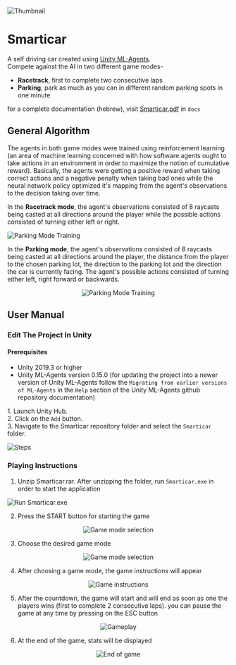 ![Thumbnail](docs/images/SMARTICAR.png)

# Smarticar

A self driving car created using [Unity ML-Agents](https://github.com/Unity-Technologies/ml-agents).  
Compete against the AI in two different game modes-  

- **Racetrack**, first to complete two consecutive laps
- **Parking**, park as much as you can in different random parking spots in one minute

for a complete documentation (hebrew), visit [Smarticar.pdf](docs/Smarticar.pdf) in `docs`

## General Algorithm

The agents in both game modes were trained using reinforcement learning (an area of machine learning concerned with how software agents ought to take actions in an environment in order to maximize the notion of cumulative reward). Basically, the agents were getting a positive reward when taking correct actions and a negative penalty when taking bad ones while the neural network policy optimized it's mapping from the agent's observations to the decision taking over time.

In the **Racetrack mode**, the agent's observations consisted of 8 raycasts being casted at all directions around the player while the possible actions consisted of turning either left or right.

![Parking Mode Training](docs/images/general-algorithm/racingtrack_mode_training.gif)

In the **Parking mode**, the agent's observations consisted of 8 raycasts being casted at all directions around the player, the distance from the player to the chosen parking lot, the direction to the parking lot and the direction the car is currently facing. The agent's possible actions consisted of turning either left, right forward or backwards.

<div align="center">
    <img src="docs/images/general-algorithm/parking_mode_training.gif" alt="Parking Mode Training">
</div>

## User Manual

### Edit The Project In Unity

#### Prerequisites

- Unity 2019.3 or higher
- Unity ML-Agents version 0.15.0 (for updating the project into a newer version of Unity ML-Agents follow the `Migrating from earlier versions of ML-Agents` in the `Help` section of the Unity ML-Agents github repository documentation)

1\. Launch Unity Hub.  
2\. Click on the `Add` button.  
3\. Navigate to the Smarticar repository folder and select the `Smarticar` folder.

![Steps](docs/images/user-manual/open-in-editor/steps.png)

### Playing Instructions

1. Unzip Smarticar.rar. After unzipping the folder, run `Smarticar.exe` in order to start the application

![Run Smarticar.exe](docs/images/user-manual/how-to-play/step_1.png)

2. Press the START button for starting the game

<div align="center">
    <img src="docs/images/user-manual/how-to-play/step_2.png" alt="Game mode selection">
</div>

3. Choose the desired game mode 

<div align="center">
    <img src="docs/images/user-manual/how-to-play/step_3.png" alt="Game mode selection">
</div>

4. After choosing a game mode, the game instructions will appear

<div align="center">
    <img src="docs/images/user-manual/how-to-play/step_4.png" alt="Game instructions">
</div>

5. After the countdown, the game will start and will end as soon as one the players wins (first to complete 2 consecutive laps). you can pause the game at any time by pressing on the ESC button

<div align="center">
    <img src="docs/images/user-manual/how-to-play/step_5.png" alt="Gameplay">
</div>

6. At the end of the game, stats will be displayed

<div align="center">
    <img src="docs/images/user-manual/how-to-play/step_6.png" alt="End of game">
</div>